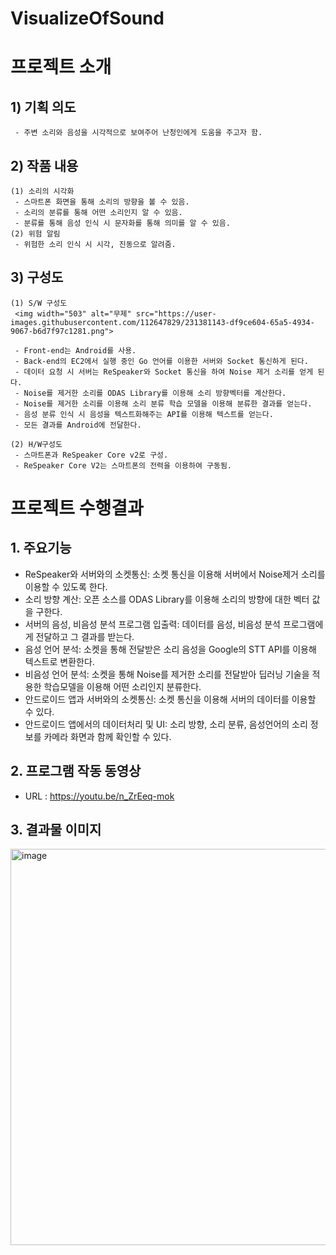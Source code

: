 # VisualizeOfSound
 # 프로젝트 소개
   ## 1) 기획 의도
     - 주변 소리와 음성을 시각적으로 보여주어 난청인에게 도움을 주고자 함.

   ## 2) 작품 내용
    (1) 소리의 시각화
     - 스마트폰 화면을 통해 소리의 방향을 볼 수 있음.
     - 소리의 분류를 통해 어떤 소리인지 알 수 있음.
     - 분류를 통해 음성 인식 시 문자화를 통해 의미를 알 수 있음.
    (2) 위험 알림
     - 위험한 소리 인식 시 시각, 진동으로 알려줌.
     
   ## 3) 구성도
    (1) S/W 구성도
     <img width="503" alt="무제" src="https://user-images.githubusercontent.com/112647829/231381143-df9ce604-65a5-4934-9067-b6d7f97c1281.png">

     - Front-end는 Android를 사용. 
     - Back-end의 EC2에서 실행 중인 Go 언어를 이용한 서버와 Socket 통신하게 된다.
     - 데이터 요청 시 서버는 ReSpeaker와 Socket 통신을 하여 Noise 제거 소리를 얻게 된다.
     - Noise를 제거한 소리를 ODAS Library를 이용해 소리 방향벡터를 계산한다.
     - Noise를 제거한 소리를 이용해 소리 분류 학습 모델을 이용해 분류한 결과를 얻는다.
     - 음성 분류 인식 시 음성을 텍스트화해주는 API를 이용해 텍스트를 얻는다.
     - 모든 결과를 Android에 전달한다.

    (2) H/W구성도
     - 스마트폰과 ReSpeaker Core v2로 구성.
     - ReSpeaker Core V2는 스마트폰의 전력을 이용하여 구동됨.
  
# 프로젝트 수행결과
 ## 1. 주요기능
  - ReSpeaker와 서버와의 소켓통신: 소켓 통신을 이용해 서버에서 Noise제거 소리를 이용할 수 있도록 한다.
  - 소리 방향 계산: 오픈 소스를 ODAS Library를 이용해 소리의 방향에 대한 벡터 값을 구한다.
  - 서버의 음성, 비음성 분석 프로그램 입출력: 데이터를 음성, 비음성 분석 프로그램에게 전달하고 그 결과를 받는다.
  - 음성 언어 분석: 소켓을 통해 전달받은 소리 음성을 Google의 STT API를 이용해 텍스트로 변환한다.
  - 비음성 언어 분석: 소켓을 통해 Noise를 제거한 소리를 전달받아 딥러닝 기술을 적용한 학습모델을 이용해 어떤 소리인지 분류한다.
  - 안드로이드 앱과 서버와의 소켓통신: 소켓 통신을 이용해 서버의 데이터를 이용할 수 있다.
  - 안드로이드 앱에서의 데이터처리 및 UI: 소리 방향, 소리 분류, 음성언어의 소리 정보를 카메라 화면과 함께 확인할 수 있다.

 ## 2. 프로그램 작동 동영상
  - URL : https://youtu.be/n_ZrEeq-mok

 ## 3. 결과물 이미지
   <img width="634" alt="image" src="https://user-images.githubusercontent.com/112647829/231382165-b50c1118-5d53-4fe3-b32e-54aaa7044b10.png">

 
